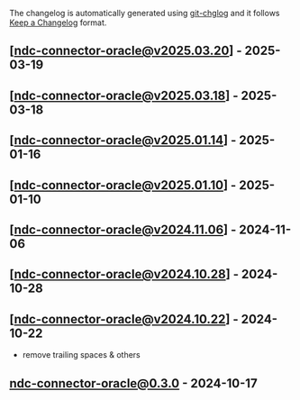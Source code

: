 The changelog is automatically generated using [git-chglog](https://github.com/git-chglog/git-chglog) and it follows [Keep a Changelog](https://keepachangelog.com) format.


<a name="ndc-connector-oracle@v2025.03.20"></a>
## [ndc-connector-oracle@v2025.03.20] - 2025-03-19

<a name="ndc-connector-oracle@v2025.03.18"></a>
## [ndc-connector-oracle@v2025.03.18] - 2025-03-18

<a name="ndc-connector-oracle@v2025.01.14"></a>
## [ndc-connector-oracle@v2025.01.14] - 2025-01-16

<a name="ndc-connector-oracle@v2025.01.10"></a>
## [ndc-connector-oracle@v2025.01.10] - 2025-01-10

<a name="ndc-connector-oracle@v2024.11.06"></a>
## [ndc-connector-oracle@v2024.11.06] - 2024-11-06

<a name="ndc-connector-oracle@v2024.10.28"></a>
## [ndc-connector-oracle@v2024.10.28] - 2024-10-28

<a name="ndc-connector-oracle@v2024.10.22"></a>
## [ndc-connector-oracle@v2024.10.22] - 2024-10-22
- remove trailing spaces & others

<a name="ndc-connector-oracle@0.3.0"></a>
## ndc-connector-oracle@0.3.0 - 2024-10-17
